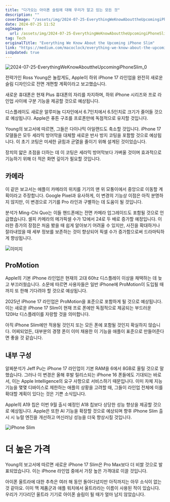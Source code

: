 ```yaml
---
title: "다가오는 아이폰 슬림에 대해 우리가 알고 있는 모든 것"
description: ""
coverImage: "/assets/img/2024-07-25-EverythingWeKnowAbouttheUpcomingiPhoneSlim_0.png"
date: 2024-07-25 11:52
ogImage:
  url: /assets/img/2024-07-25-EverythingWeKnowAbouttheUpcomingiPhoneSlim_0.png
tag: Tech
originalTitle: "Everything We Know About the Upcoming iPhone Slim"
link: "https://medium.com/macoclock/everything-we-know-about-the-upcoming-iphone-slim-c24806ce9476"
isUpdated: true
---
```


![2024-07-25-EverythingWeKnowAbouttheUpcomingiPhoneSlim_0](/assets/img/2024-07-25-EverythingWeKnowAbouttheUpcomingiPhoneSlim_0.png)

전략가인 Ross Young은 놀랍게도, Apple이 하위 iPhone 17 라인업을 완전히 새로운 슬림 디자인으로 전면 개편할 계획이라고 보고했습니다.

새로운 휴대폰은 현재 Plus 휴대폰의 자리를 차지하며, 하위 iPhone 시리즈와 프로 라인업 사이에 구분 기능을 제공할 것으로 예상됩니다.

디스플레이도 새로운 알루미늄 디자인에서 6.7인치에서 6.5인치로 크기가 줄어들 것으로 예상됩니다. Apple은 퓨튼 구조를 프로폰만에 독점적으로 유지할 것입니다.

<!-- cozy-coder - 수평 -->

<ins class="adsbygoogle"
     style="display:block"
     data-ad-client="ca-pub-4877378276818686"
     data-ad-slot="1107185301"
     data-ad-format="auto"
     data-full-width-responsive="true"></ins>

<script>
     (adsbygoogle = window.adsbygoogle || []).push({});
</script>

Young의 보고서에 따르면, 그들은 다이나믹 아일랜드도 축소할 것입니다. iPhone 17 모델들은 모두 세라믹 방어막을 대체할 새로운 반사 방지 코팅을 포함할 것으로 예상됩니다. 이 초기 코팅은 미세한 긁힘과 균열을 줄이기 위해 설계된 것이었습니다.

장치의 얇은 초점을 더하는 데 이 코팅은 세라믹 방어막보다 가벼울 것이며 효과적으로 기능하기 위해 더 적은 화면 깊이가 필요할 것입니다.

## 카메라

이 같은 보고서는 애플이 카메라의 위치를 기기의 맨 위 모퉁이에서 중앙으로 이동할 계획이라고 주장합니다. Google Pixel과 유사하게, 이 변경의 기능상 이점은 아직 분명하지 않지만, 이 변경으로 기기를 Pro 라인과 구별하는 데 도움이 될 것입니다.

<!-- cozy-coder - 수평 -->

<ins class="adsbygoogle"
     style="display:block"
     data-ad-client="ca-pub-4877378276818686"
     data-ad-slot="1107185301"
     data-ad-format="auto"
     data-full-width-responsive="true"></ins>

<script>
     (adsbygoogle = window.adsbygoogle || []).push({});
</script>

분석가 Ming-Chi Quo는 이들 핸드폰에는 전면 카메라 업그레이드도 포함될 것으로 언급했습니다. 셀피 카메라의 메가픽셀 수가 12에서 24로 두 배로 증가할 예정입니다. 이러한 증가의 장점은 처음 봤을 때 쉽게 알아보기 어려울 수 있지만, 사진을 확대하거나 잘라내었을 때 세부 정보를 보존하는 것이 향상되어 픽셀 수가 증가함으로써 드라마틱하게 향상됩니다.

![이미지](/assets/img/2024-07-25-EverythingWeKnowAbouttheUpcomingiPhoneSlim_1.png)

## ProMotion

Apple의 기본 iPhone 라인업은 현재의 고대 60hz 디스플레이 이상을 채택하는 데 늦고 부끄러웠습니다. 소문에 따르면 사용자들은 일반 iPhone에 ProMotion이 도입될 때까지 또 한해 기다려야 할 것으로 예상됩니다.

<!-- cozy-coder - 수평 -->

<ins class="adsbygoogle"
     style="display:block"
     data-ad-client="ca-pub-4877378276818686"
     data-ad-slot="1107185301"
     data-ad-format="auto"
     data-full-width-responsive="true"></ins>

<script>
     (adsbygoogle = window.adsbygoogle || []).push({});
</script>

2025년 iPhone 17 라인업은 ProMotion을 표준으로 포함하게 될 것으로 예상됩니다. 이는 새로운 iPhone 17 Slim이 현재 프로 폰에만 독점적으로 제공되는 부드러운 120Hz 디스플레이를 자랑할 것을 의미합니다.

아직 iPhone Slim에만 적용될 것인지 또는 모든 폰에 포함될 것인지 확실하지 않습니다. 어찌되었든, 대부분의 경쟁 폰이 이미 채용한 이 기능을 애플이 표준으로 만들어준다면 좋을 것 같습니다.

## 내부 구성

알짜분석가 Jeff Pu는 iPhone 17 라인업이 기본 RAM을 6에서 8GB로 올릴 것으로 말했습니다. 그러나 이 변경은 올해 후발 릴리스되는 iPhone 16 폰들에도 기대되는 바로서, 이는 Apple Intelligence의 요구 사항으로 서비스하기 때문입니다. 이미 자체 지능 기능을 몇몇 디바이스로 제한하는 애플의 상황을 고려할 때, 그들이 라인업 전체에 이를 확대할 계획이 있다는 것은 기쁜 소식입니다.

<!-- cozy-coder - 수평 -->

<ins class="adsbygoogle"
     style="display:block"
     data-ad-client="ca-pub-4877378276818686"
     data-ad-slot="1107185301"
     data-ad-format="auto"
     data-full-width-responsive="true"></ins>

<script>
     (adsbygoogle = window.adsbygoogle || []).push({});
</script>

Apple의 A19 칩은 이번 9월 출시 예정인 A18 칩보다 상당한 성능 향상을 제공할 것으로 예상됩니다. Apple은 또한 AI 기능을 확장할 것으로 예상되며 향후 iPhone Slim 출시 시 뉴럴 엔진을 개선하고 머신러닝 성능을 더욱 향상시킬 것입니다.

![iPhone Slim](/assets/img/2024-07-25-EverythingWeKnowAbouttheUpcomingiPhoneSlim_2.png)

# 더 높은 가격

Young의 보고서에 따르면 새로운 iPhone 17 Slim은 Pro Max보다 더 비쌀 것으로 발표되었습니다. 이는 iPhone 라인업 중에서 가장 높은 가격대로 이끌 것입니다.

<!-- cozy-coder - 수평 -->

<ins class="adsbygoogle"
     style="display:block"
     data-ad-client="ca-pub-4877378276818686"
     data-ad-slot="1107185301"
     data-ad-format="auto"
     data-full-width-responsive="true"></ins>

<script>
     (adsbygoogle = window.adsbygoogle || []).push({});
</script>

아이폰 울트라에 대한 추측은 여러 해 동안 돌아다녔지만 아직까지는 아무 소식이 없는 것 같아요. 이미 맥 제품군과 애플 워치에서 울트라라는 이름이 사용된 적이 있습니다. 우리가 기다리던 울트라 기기로 아이폰 슬림이 될 때가 얼마 남지 않았습니다.
